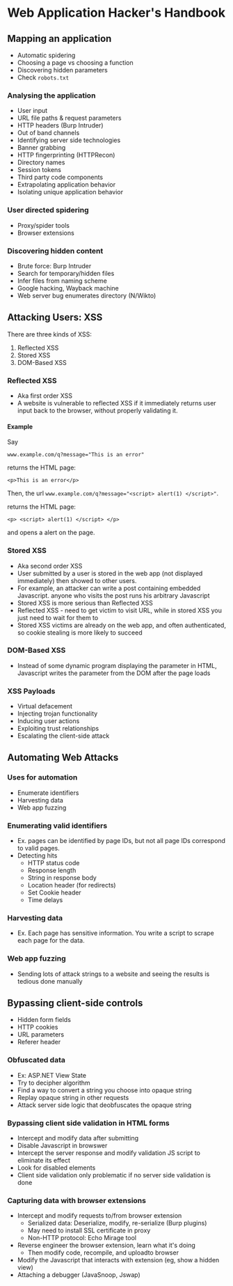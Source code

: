 # Web Application Hacker's Handbook

## Mapping an application

- Automatic spidering
- Choosing a page vs choosing a function
- Discovering hidden parameters
- Check `robots.txt`

### Analysing the application

- User input
- URL file paths & request parameters
- HTTP headers (Burp Intruder)
- Out of band channels
- Identifying server side technologies
- Banner grabbing
- HTTP fingerprinting (HTTPRecon)
- Directory names
- Session tokens
- Third party code components
- Extrapolating application behavior
- Isolating unique application behavior

### User directed spidering

- Proxy/spider tools
- Browser extensions

### Discovering hidden content

- Brute force: Burp Intruder
- Search for temporary/hidden files
- Infer files from naming scheme
- Google hacking, Wayback machine
- Web server bug enumerates directory (N/Wikto)

## Attacking Users: XSS

There are three kinds of XSS:

1. Reflected XSS
2. Stored XSS
3. DOM-Based XSS

### Reflected XSS

- Aka first order XSS
- A website is vulnerable to reflected XSS if it immediately returns user input back to the browser, without properly validating it.

#### Example

Say

```
www.example.com/q?message="This is an error"
```

returns the HTML page:

```
<p>This is an error</p>
```

Then, the url `www.example.com/q?message="<script> alert(1) </script>"`.

returns the HTML page:

```
<p> <script> alert(1) </script> </p>
```

and opens a alert on the page.

### Stored XSS

- Aka second order XSS
- User submitted by a user is stored in the web app (not displayed immediately) then showed to other users.
- For example, an attacker can write a post containing embedded Javascript. anyone who visits the post runs his arbitrary Javascript
- Stored XSS is more serious than Reflected XSS
- Reflected XSS - need to get victim to visit URL, while in stored XSS you just need to wait for them to
- Stored XSS victims are already on the web app, and often
  authenticated, so cookie stealing is more likely to succeed

### DOM-Based XSS

- Instead of some dynamic program displaying the parameter in HTML, Javascript writes the parameter from the DOM after the page loads

### XSS Payloads

- Virtual defacement
- Injecting trojan functionality
- Inducing user actions
- Exploiting trust relationships
- Escalating the client-side attack

## Automating Web Attacks

### Uses for automation

- Enumerate identifiers
- Harvesting data
- Web app fuzzing

### Enumerating valid identifiers

- Ex. pages can be identified by page IDs, but not all page IDs correspond to
  valid pages.
- Detecting hits
  - HTTP status code
  - Response length
  - String in response body
  - Location header (for redirects)
  - Set Cookie header
  - Time delays

### Harvesting data

- Ex. Each page has sensitive information. You write a script to scrape each
  page for the data.

### Web app fuzzing

- Sending lots of attack strings to a website and seeing the results is
  tedious done manually

## Bypassing client-side controls

- Hidden form fields
- HTTP cookies
- URL parameters
- Referer header

### Obfuscated data

- Ex: ASP.NET View State
- Try to decipher algorithm
- Find a way to convert a string you choose into opaque string
- Replay opaque string in other requests
- Attack server side logic that deobfuscates the opaque string

### Bypassing client side validation in HTML forms

- Intercept and modify data after submitting
- Disable Javascript in browswer
- Intercept the server response and modify validation JS
  script to eliminate its effect
- Look for disabled elements
- Client side validation only problematic if no server side validation is done

### Capturing data with browser extensions

- Intercept and modify requests to/from browser extension
  - Serialized data: Deserialize, modify, re-serialize (Burp plugins)
  - May need to install SSL certificate in proxy
  - Non-HTTP protocol: Echo Mirage tool
- Reverse engineer the browser extension, learn what it's doing
  - Then modify code, recompile, and uploadto browser
- Modify the Javascript that interacts with extension (eg, show a hidden view)
- Attaching a debugger (JavaSnoop, Jswap)
